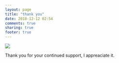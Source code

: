 ```yaml
---
layout: page
title: "thank you"
date: 2018-12-12 02:54
comments: true
sharing: true
footer: true
---
```


![](https://user-images.githubusercontent.com/567298/49854721-cfcd0400-fdf3-11e8-8bc0-92f59b451173.png)

Thank you for your continued support, I appreaciate it.
